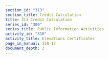 ```yaml
---
section_id: "313"
section_title: Credit Calculation
title: 313 Credit Calculation
series_id: "300"
series_title: Public Information Activities
activity_id: "310"
activity_title: Elevations Certificates
page_in_manual: 310-17
document_depth: 3
---
```

